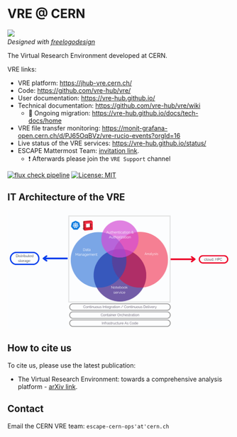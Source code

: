 # VRE @ CERN

![](vre@CERN-logo.png)  
*Designed with [freelogodesign](https://www.freelogodesign.org/)*

The Virtual Research Environment developed at CERN.

VRE links: 
 - VRE platform: https://jhub-vre.cern.ch/ 
 - Code: https://github.com/vre-hub/vre/ 
 - User documentation: https://vre-hub.github.io/ 
 - Technical documentation: https://github.com/vre-hub/vre/wiki
   - :construction: Ongoing migration: https://vre-hub.github.io/docs/tech-docs/home 
 - VRE file transfer monitoring: https://monit-grafana-open.cern.ch/d/PJ65OqBVz/vre-rucio-events?orgId=16
 - Live status of the VRE services: https://vre-hub.github.io/status/ 
 - ESCAPE Mattermost Team: [invitation link](https://mattermost.web.cern.ch/signup_user_complete/?id=zqaa9p5fqfd9bnnc64at4b5aye&md=link&sbr=su).
   - :exclamation: Afterwards please join the `VRE Support` channel


[![flux check pipeline](https://github.com/vre-hub/vre/actions/workflows/merge-check-paths.yml/badge.svg)](https://github.com/vre-hub/vre/actions/workflows/merge-check-paths.yml) [![License: MIT](https://img.shields.io/badge/License-MIT-green.svg)](https://opensource.org/licenses/MIT) 


## IT Architecture of the VRE

![](vre-architecture.png)

## How to cite us

To cite us, please use the latest publication:

 - The Virtual Research Environment: towards a comprehensive analysis platform - [arXiv link](https://arxiv.org/abs/2305.10166).


## Contact 

Email the CERN VRE team: `escape-cern-ops'at'cern.ch`
